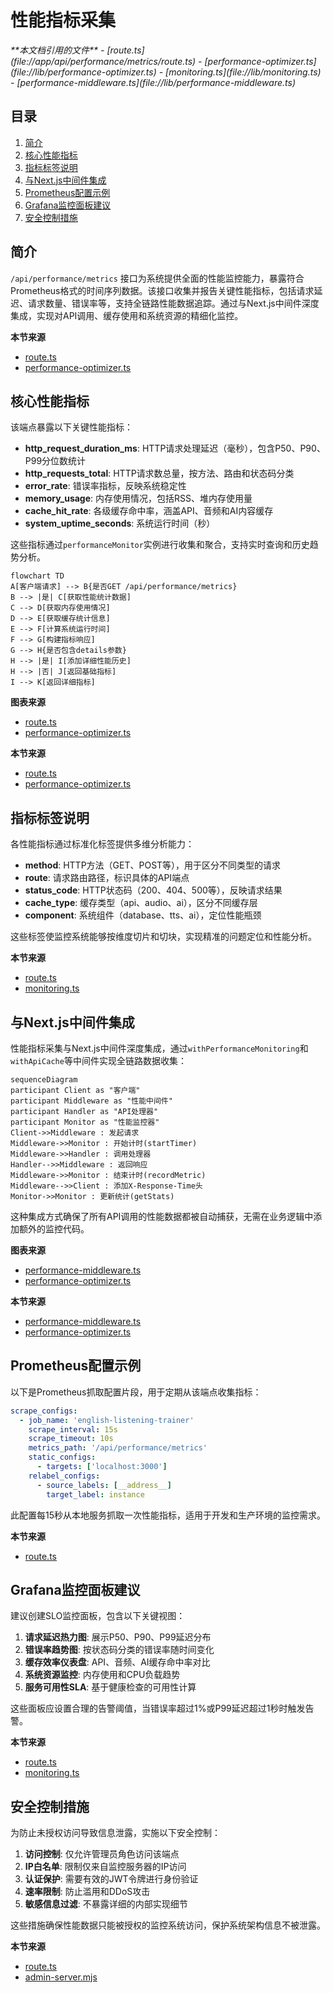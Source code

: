 # 性能指标采集

<cite>
**本文档引用的文件**
- [route.ts](file://app/api/performance/metrics/route.ts)
- [performance-optimizer.ts](file://lib/performance-optimizer.ts)
- [monitoring.ts](file://lib/monitoring.ts)
- [performance-middleware.ts](file://lib/performance-middleware.ts)
</cite>

## 目录
1. [简介](#简介)
2. [核心性能指标](#核心性能指标)
3. [指标标签说明](#指标标签说明)
4. [与Next.js中间件集成](#与nextjs中间件集成)
5. [Prometheus配置示例](#prometheus配置示例)
6. [Grafana监控面板建议](#grafana监控面板建议)
7. [安全控制措施](#安全控制措施)

## 简介
`/api/performance/metrics` 接口为系统提供全面的性能监控能力，暴露符合Prometheus格式的时间序列数据。该接口收集并报告关键性能指标，包括请求延迟、请求数量、错误率等，支持全链路性能数据追踪。通过与Next.js中间件深度集成，实现对API调用、缓存使用和系统资源的精细化监控。

**本节来源**
- [route.ts](file://app/api/performance/metrics/route.ts#L1-L205)
- [performance-optimizer.ts](file://lib/performance-optimizer.ts#L1-L309)

## 核心性能指标
该端点暴露以下关键性能指标：

- **http_request_duration_ms**: HTTP请求处理延迟（毫秒），包含P50、P90、P99分位数统计
- **http_requests_total**: HTTP请求数总量，按方法、路由和状态码分类
- **error_rate**: 错误率指标，反映系统稳定性
- **memory_usage**: 内存使用情况，包括RSS、堆内存使用量
- **cache_hit_rate**: 各级缓存命中率，涵盖API、音频和AI内容缓存
- **system_uptime_seconds**: 系统运行时间（秒）

这些指标通过`performanceMonitor`实例进行收集和聚合，支持实时查询和历史趋势分析。

```mermaid
flowchart TD
A[客户端请求] --> B{是否GET /api/performance/metrics}
B --> |是| C[获取性能统计数据]
C --> D[获取内存使用情况]
D --> E[获取缓存统计信息]
E --> F[计算系统运行时间]
F --> G[构建指标响应]
G --> H{是否包含details参数}
H --> |是| I[添加详细性能历史]
H --> |否| J[返回基础指标]
I --> K[返回详细指标]
```

**图表来源**
- [route.ts](file://app/api/performance/metrics/route.ts#L1-L205)
- [performance-optimizer.ts](file://lib/performance-optimizer.ts#L79-L133)

**本节来源**
- [route.ts](file://app/api/performance/metrics/route.ts#L1-L205)
- [performance-optimizer.ts](file://lib/performance-optimizer.ts#L79-L133)

## 指标标签说明
各性能指标通过标准化标签提供多维分析能力：

- **method**: HTTP方法（GET、POST等），用于区分不同类型的请求
- **route**: 请求路由路径，标识具体的API端点
- **status_code**: HTTP状态码（200、404、500等），反映请求结果
- **cache_type**: 缓存类型（api、audio、ai），区分不同缓存层
- **component**: 系统组件（database、tts、ai），定位性能瓶颈

这些标签使监控系统能够按维度切片和切块，实现精准的问题定位和性能分析。

**本节来源**
- [route.ts](file://app/api/performance/metrics/route.ts#L1-L205)
- [monitoring.ts](file://lib/monitoring.ts#L270-L393)

## 与Next.js中间件集成
性能指标采集与Next.js中间件深度集成，通过`withPerformanceMonitoring`和`withApiCache`等中间件实现全链路数据收集：

```mermaid
sequenceDiagram
participant Client as "客户端"
participant Middleware as "性能中间件"
participant Handler as "API处理器"
participant Monitor as "性能监控器"
Client->>Middleware : 发起请求
Middleware->>Monitor : 开始计时(startTimer)
Middleware->>Handler : 调用处理器
Handler-->>Middleware : 返回响应
Middleware->>Monitor : 结束计时(recordMetric)
Middleware-->>Client : 添加X-Response-Time头
Monitor->>Monitor : 更新统计(getStats)
```

这种集成方式确保了所有API调用的性能数据都被自动捕获，无需在业务逻辑中添加额外的监控代码。

**图表来源**
- [performance-middleware.ts](file://lib/performance-middleware.ts#L33-L95)
- [performance-optimizer.ts](file://lib/performance-optimizer.ts#L79-L133)

**本节来源**
- [performance-middleware.ts](file://lib/performance-middleware.ts#L1-L204)
- [performance-optimizer.ts](file://lib/performance-optimizer.ts#L79-L133)

## Prometheus配置示例
以下是Prometheus抓取配置片段，用于定期从该端点收集指标：

```yaml
scrape_configs:
  - job_name: 'english-listening-trainer'
    scrape_interval: 15s
    scrape_timeout: 10s
    metrics_path: '/api/performance/metrics'
    static_configs:
      - targets: ['localhost:3000']
    relabel_configs:
      - source_labels: [__address__]
        target_label: instance
```

此配置每15秒从本地服务抓取一次性能指标，适用于开发和生产环境的监控需求。

**本节来源**
- [route.ts](file://app/api/performance/metrics/route.ts#L1-L205)

## Grafana监控面板建议
建议创建SLO监控面板，包含以下关键视图：

1. **请求延迟热力图**: 展示P50、P90、P99延迟分布
2. **错误率趋势图**: 按状态码分类的错误率随时间变化
3. **缓存效率仪表盘**: API、音频、AI缓存命中率对比
4. **系统资源监控**: 内存使用和CPU负载趋势
5. **服务可用性SLA**: 基于健康检查的可用性计算

这些面板应设置合理的告警阈值，当错误率超过1%或P99延迟超过1秒时触发告警。

**本节来源**
- [route.ts](file://app/api/performance/metrics/route.ts#L1-L205)
- [monitoring.ts](file://lib/monitoring.ts#L270-L393)

## 安全控制措施
为防止未授权访问导致信息泄露，实施以下安全控制：

1. **访问控制**: 仅允许管理员角色访问该端点
2. **IP白名单**: 限制仅来自监控服务器的IP访问
3. **认证保护**: 需要有效的JWT令牌进行身份验证
4. **速率限制**: 防止滥用和DDoS攻击
5. **敏感信息过滤**: 不暴露详细的内部实现细节

这些措施确保性能数据只能被授权的监控系统访问，保护系统架构信息不被泄露。

**本节来源**
- [route.ts](file://app/api/performance/metrics/route.ts#L1-L205)
- [admin-server.mjs](file://admin-server.mjs#L12-L54)